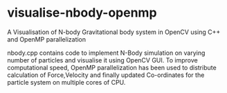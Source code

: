 # visualise-nbody-openmp
A Visualisation of N-body Gravitational body system in OpenCV using C++ and OpenMP parallelization

nbody.cpp contains code to implement N-Body simulation on varying number of particles and visualise it using OpenCV GUI. To improve computational speed, OpenMP parallelization has been used to distribute calculation of Force,Velocity and finally updated Co-ordinates for the particle system on multiple cores of CPU.
